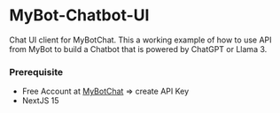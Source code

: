 # MyBot-Chatbot-UI
Chat UI client for MyBotChat. This a working example of how to use API from MyBot to build a Chatbot that is powered by ChatGPT or Llama 3.

### Prerequisite
- Free Account at [MyBotChat](https://mybot.chat) => create API Key
- NextJS 15


